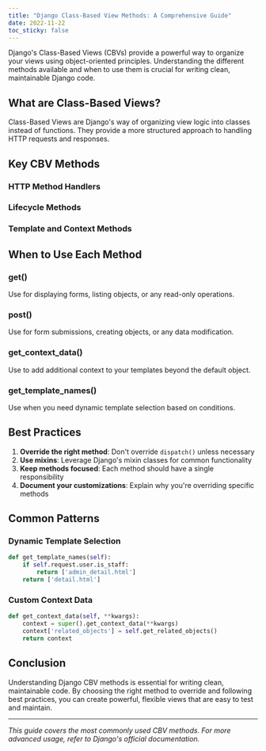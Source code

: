 ```yaml
---
title: "Django Class-Based View Methods: A Comprehensive Guide"
date: 2022-11-22
toc_sticky: false
---
```





Django's Class-Based Views (CBVs) provide a powerful way to organize your views using object-oriented principles. Understanding the different methods available and when to use them is crucial for writing clean, maintainable Django code.

## What are Class-Based Views?

Class-Based Views are Django's way of organizing view logic into classes instead of functions. They provide a more structured approach to handling HTTP requests and responses.

## Key CBV Methods

### HTTP Method Handlers


### Lifecycle Methods


### Template and Context Methods


## When to Use Each Method

### get()
Use for displaying forms, listing objects, or any read-only operations.

### post()
Use for form submissions, creating objects, or any data modification.

### get_context_data()
Use to add additional context to your templates beyond the default object.

### get_template_names()
Use when you need dynamic template selection based on conditions.

## Best Practices

1. **Override the right method**: Don't override `dispatch()` unless necessary
2. **Use mixins**: Leverage Django's mixin classes for common functionality
3. **Keep methods focused**: Each method should have a single responsibility
4. **Document your customizations**: Explain why you're overriding specific methods

## Common Patterns

### Dynamic Template Selection
```python
def get_template_names(self):
    if self.request.user.is_staff:
        return ['admin_detail.html']
    return ['detail.html']
```

### Custom Context Data
```python
def get_context_data(self, **kwargs):
    context = super().get_context_data(**kwargs)
    context['related_objects'] = self.get_related_objects()
    return context
```

## Conclusion

Understanding Django CBV methods is essential for writing clean, maintainable code. By choosing the right method to override and following best practices, you can create powerful, flexible views that are easy to test and maintain.

---

*This guide covers the most commonly used CBV methods. For more advanced usage, refer to Django's official documentation.*
